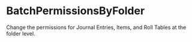 # BatchPermissionsByFolder
Change the permissions for Journal Entries, Items, and Roll Tables at the folder level.
